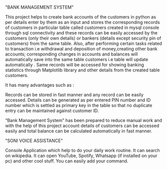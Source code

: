 "BANK MANAGEMENT SYSTEM"

This project helps to create bank accounts of the customers in python as per details enter by them as an input and stores the corresponding records of customers in particular table called customers created in mysql console through sql connectivity and these records can be easily accessed by the customers (only their own details) or bankers (details except security pin of customers) from the same table. Also, after performing certain tasks related to transaction i.e withdrawal and deposition of money,creating other bank accounts; corresponding changes in accounts and balances will automatically save into the same table customers i.e table will update automatically . Same records will be accessed for showing banking statistics through Matplotlib library and other details from the created table customers.

It has many advantages such as :

Records can be stored in fast manner and any record can be easily accessed. Details can be generated as per entered PIN number and ID number which is settled as primary key in the table so that no duplicate entry can be maintained against customer ID.

“Bank Management System” has been prepared to reduce manual work and with the help of this project account details of customers can be accessed easily and total balance can be calculated automatically in fast manner.

"SONI VOICE ASSISTANCE"

Console Application which help to do your daily work routine.
It can search on wikipedia.
It can open YouTube, Spotify, Whatsapp (if installed on your pc) and other cool stuff.
You can easily add your command.
